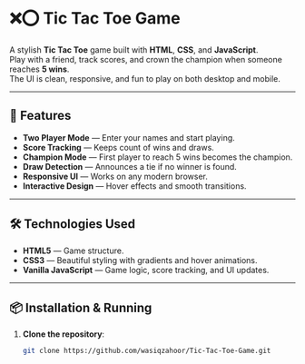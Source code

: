 # ❌⭕ Tic Tac Toe Game

A stylish **Tic Tac Toe** game built with **HTML**, **CSS**, and **JavaScript**.  
Play with a friend, track scores, and crown the champion when someone reaches **5 wins**.  
The UI is clean, responsive, and fun to play on both desktop and mobile.

---

## 🎯 Features
- **Two Player Mode** — Enter your names and start playing.
- **Score Tracking** — Keeps count of wins and draws.
- **Champion Mode** — First player to reach 5 wins becomes the champion.
- **Draw Detection** — Announces a tie if no winner is found.
- **Responsive UI** — Works on any modern browser.
- **Interactive Design** — Hover effects and smooth transitions.

---

## 🛠️ Technologies Used
- **HTML5** — Game structure.
- **CSS3** — Beautiful styling with gradients and hover animations.
- **Vanilla JavaScript** — Game logic, score tracking, and UI updates.

---

## 📦 Installation & Running
1. **Clone the repository**:
   ```bash
   git clone https://github.com/wasiqzahoor/Tic-Tac-Toe-Game.git
